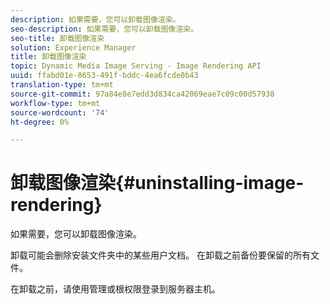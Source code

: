 ```yaml
---
description: 如果需要，您可以卸载图像渲染。
seo-description: 如果需要，您可以卸载图像渲染。
seo-title: 卸载图像渲染
solution: Experience Manager
title: 卸载图像渲染
topic: Dynamic Media Image Serving - Image Rendering API
uuid: ffabd01e-8653-491f-bddc-4ea6fcde0b43
translation-type: tm+mt
source-git-commit: 97a84e8e7edd3d834ca42069eae7c09c00d57938
workflow-type: tm+mt
source-wordcount: '74'
ht-degree: 0%

---
```



# 卸载图像渲染{#uninstalling-image-rendering}

如果需要，您可以卸载图像渲染。

卸载可能会删除安装文件夹中的某些用户文档。 在卸载之前备份要保留的所有文件。

在卸载之前，请使用管理或根权限登录到服务器主机。
